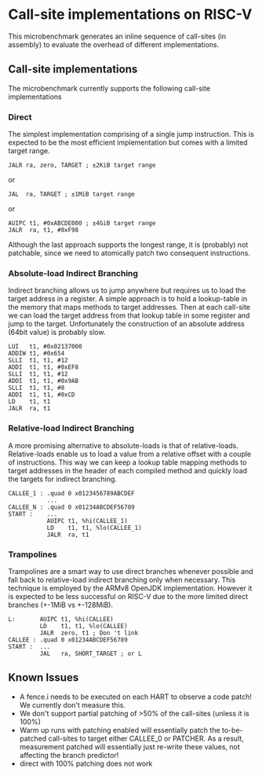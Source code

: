 # Call-site implementations on RISC-V

This microbenchmark generates an inline sequence of call-sites (in assembly) to
evaluate the overhead of different implementations.

## Call-site implementations

The microbenchmark currently supports the following call-site implementations

### Direct

The simplest implementation comprising of a single jump instruction.
This is expected to be the most efficient implementation but comes with a
limited target range.

``` assembly
JALR ra, zero, TARGET ; ±2KiB target range
```

or

``` assembly
JAL  ra, TARGET ; ±1MiB target range
```

or

``` assembly
AUIPC t1, #0xABCDE000 ; ±4GiB target range
JALR  ra, t1, #0xF98
```

Although the last approach supports the longest range, it is (probably) not patchable,
since we need to atomically patch two consequent instructions.

### Absolute-load Indirect Branching

Indirect branching allows us to jump anywhere but requires us to load the target
address in a register.
A simple approach is to hold a lookup-table in the memory that maps methods to
target addresses. 
Then at each call-site we can load the target address from that lookup table in
some register and jump to the target. 
Unfortunately the construction of an absolute address (64bit value) is probably slow. 

``` assembly
LUI   t1, #0x02137000
ADDIW t1, #0x654
SLLI  t1, t1, #12
ADDI  t1, t1, #0xEF8
SLLI  t1, t1, #12
ADDI  t1, t1, #0x9AB
SLLI  t1, t1, #8
ADDI  t1, t1, #0xCD
LD    t1, t1
JALR  ra, t1
```

### Relative-load Indirect Branching

A more promising alternative to absolute-loads is that of relative-loads.
Relative-loads enable us to load a value from a relative offset with a couple of
instructions.
This way we can keep a lookup table mapping methods to target addresses in the
header of each compiled method and quickly load the targets for indirect branching.

``` assembly
CALLEE_1 : .quad 0 x0123456789ABCDEF
           ...
CALLEE_N : .quad 0 x01234ABCDEF56789
START :    ...
           AUIPC t1, %hi(CALLEE_1)
           LD    t1, t1, %lo(CALLEE_1)
           JALR  ra, t1
```

### Trampolines

Trampolines are a smart way to use direct branches whenever possible and fall
back to relative-load indirect branching only when necessary.
This technique is employed by the ARMv8 OpenJDK implementation.
However it is expected to be less successful on RISC-V due to the more limited
direct branches (+-1MiB vs +-128MiB). 

``` assembly
L:       AUIPC t1, %hi(CALLEE)
         LD    t1, t1, %lo(CALLEE)
         JALR  zero, t1 ; Don 't link
CALLEE : .quad 0 x01234ABCDEF56789
START :  ...
         JAL   ra, SHORT_TARGET ; or L
```

## Known Issues

* A fence.i needs to be executed on each HART to observe a code patch! We
  currently don't measure this.
* We don't support partial patching of >50% of the call-sites (unless it is 100%)
* Warm up runs with patching enabled will essentially patch the to-be-patched call-sites to target either CALLEE_0 or PATCHER. As a result, measurement patched will essentially just re-write these values, not affecting the branch predictor! 
* direct with 100% patching does not work
